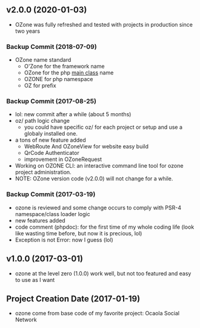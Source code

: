 ## v2.0.0 (2020-01-03)

-   OZone was fully refreshed and tested with projects in production since two years

### Backup Commit (2018-07-09)

-   OZone name standard
    -   O'Zone for the framework name
    -   OZone for the php [main class](./oz/OZone.php) name
    -   OZONE for php namespace
    -   OZ for prefix

### Backup Commit (2017-08-25)

-   lol: new commit after a while (about 5 months)
-   oz/ path logic change
    -   you could have specific oz/ for each project or setup and use a globaly installed one.
-   a tons of new feature added
    -   WebRoute And OZoneView for website easy build
    -   QrCode Authenticator
    -   improvement in OZoneRequest
-   Working on OZONE CLI: an interactive command line tool for ozone project administration.
-   NOTE: OZone version code (v2.0.0) will not change for a while.

### Backup Commit (2017-03-19)

-   ozone is reviewed and some change occurs to comply with PSR-4 namespace/class loader logic
-   new features added
-   code comment (phpdoc): for the first time of my whole coding life (look like wasting time before, but now it is precious, lol)
-   Exception is not Error: now I guess (lol)

## v1.0.0 (2017-03-01)

-   ozone at the level zero (1.0.0) work well, but not too featured and easy to use as I want

## Project Creation Date (2017-01-19)

-   ozone come from base code of my favorite project: Ocaola Social Network
